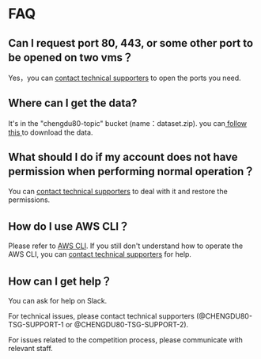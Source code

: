 # FAQ

## Can I request port 80, 443, or some other port to be opened on two vms？

Yes，you can [contact technical supporters](online-support.md) to open the ports you need.

## Where can I get the data?

It's in the "chengdu80-topic" bucket (name：dataset.zip). you can[ follow this ](../operation-manual/competition-operation/obtaining-data.md) to download the data.

## What should I do if my account does not have permission when performing normal operation？

You can [contact technical supporters](online-support.md) to deal with it and restore the permissions.

## How do I use AWS CLI？

Please refer to [AWS CLI](../service-documents/aws-cli.md). If you still don't understand how to operate the AWS CLI, you can [contact technical supporters](online-support.md) for help.

## How can I get help？

You can ask for help on Slack.

For technical issues, please contact technical supporters (@CHENGDU80-TSG-SUPPORT-1 or @CHENGDU80-TSG-SUPPORT-2).&#x20;

For issues related to the competition process, please communicate with relevant staff.
